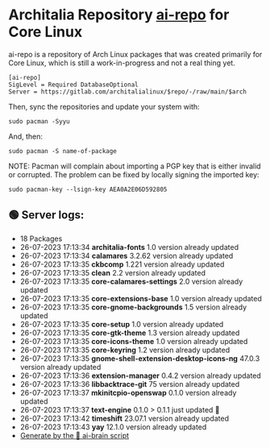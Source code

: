 # Architalia Repository [ai-repo](https://gitlab.com/architalialinux/ai-repo) for Core Linux

ai-repo is a repository of Arch Linux packages that was created primarily for Core Linux, which is still a work-in-progress and not a real thing yet.

```
[ai-repo]
SigLevel = Required DatabaseOptional
Server = https://gitlab.com/architalialinux/$repo/-/raw/main/$arch 
```

Then, sync the repositories and update your system with:

```
sudo pacman -Syyu
```

And, then:

```
sudo pacman -S name-of-package
```

NOTE: Pacman will complain about importing a PGP key that is either invalid or corrupted.  The problem can be fixed by locally signing the imported key:

```
sudo pacman-key --lsign-key AEA0A2E06D592805
```



## 🟢 Server logs:
- 18 Packages
- 26-07-2023 17:13:34 **architalia-fonts** 1.0 version already updated
- 26-07-2023 17:13:34 **calamares** 3.2.62 version already updated
- 26-07-2023 17:13:35 **ckbcomp** 1.221 version already updated
- 26-07-2023 17:13:35 **clean** 2.2 version already updated
- 26-07-2023 17:13:35 **core-calamares-settings** 2.0 version already updated
- 26-07-2023 17:13:35 **core-extensions-base** 1.0 version already updated
- 26-07-2023 17:13:35 **core-gnome-backgrounds** 1.5 version already updated
- 26-07-2023 17:13:35 **core-setup** 1.0 version already updated
- 26-07-2023 17:13:35 **core-gtk-theme** 1.3 version already updated
- 26-07-2023 17:13:35 **core-icons-theme** 1.0 version already updated
- 26-07-2023 17:13:35 **core-keyring** 1.2 version already updated
- 26-07-2023 17:13:35 **gnome-shell-extension-desktop-icons-ng** 47.0.3 version already updated
- 26-07-2023 17:13:36 **extension-manager** 0.4.2 version already updated
- 26-07-2023 17:13:36 **libbacktrace-git** 75 version already updated
- 26-07-2023 17:13:37 **mkinitcpio-openswap** 0.1.0 version already updated
- 26-07-2023 17:13:37 **text-engine** 0.1.0 > 0.1.1 just updated 🔹
- 26-07-2023 17:13:42 **timeshift** 23.07.1 version already updated
- 26-07-2023 17:13:43 **yay** 12.1.0 version already updated
 - [Generate by the 🤖 ai-brain script](https://gitlab.com/architalialinux/ai-repo/-/blob/main/ai-brain)
